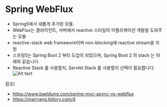 # Spring WebFlux
- Spring5에서 새롭게 추가된 모듈.
- WebFlux는 클라이언트, 서버에서 reactive 스타일의 어플리케이션 개발을 도와주는 모듈
- reactive-stack web framework이며 non-blocking에 reactive stream을 지원
- 스프링5는 Spring Boot 2 부터 도입이 되었으며, Spring Boot 2 의 stack 는 아래와 같습니다.
-  Reactive Stack 를 사용할지, Servlet Stack 를 사용할지 선택이 필요합니다.
![Alt text](https://img1.daumcdn.net/thumb/R1280x0/?scode=mtistory2&fname=https%3A%2F%2Fblog.kakaocdn.net%2Fdn%2FbbtHi7%2Fbtq4nOXtoNf%2FqRR9kp1g4G9TTWZH95fAHK%2Fimg.png)


참조) 
- https://www.baeldung.com/spring-mvc-async-vs-webflux
- https://marrrang.tistory.com/4
